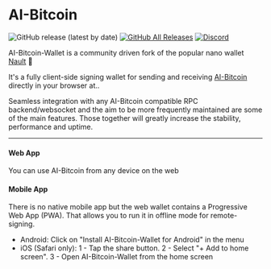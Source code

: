 # AI-Bitcoin

![GitHub release (latest by date)](https://img.shields.io/github/v/release/aiforbitcoin/aibtc-wallet)
[![GitHub All Releases](https://img.shields.io/github/downloads/aiforbitcoin/aibtc-wallet/total)](https://github.com/aiforbitcoin/aibtc-wallet/releases/latest)
[![Discord](https://img.shields.io/badge/discord-join%20chat-orange.svg?logo=discord&color=7289DA)](https://discord.nanocenter.org)

AI-Bitcoin-Wallet is a community driven fork of the popular nano wallet [Nault](https://github.com/Nault/Nault) 💙

It's a fully client-side signing wallet for sending and receiving [AI-Bitcoin](https://github.com/aiforbitcoin/aibtc-node/) directly in your browser at..

Seamless integration with any AI-Bitcoin compatible RPC backend/websocket and the aim to be more frequently maintained are some of the main features. Those together will greatly increase the stability, performance and uptime.


___

#### Web App
You can use AI-Bitcoin from any device on the web


#### Mobile App
There is no native mobile app but the web wallet contains a Progressive Web App (PWA). That allows you to run it in offline mode for remote-signing.

* Android: Click on "Install AI-Bitcoin-Wallet for Android" in the menu
* iOS (Safari only): 1 - Tap the share button. 2 - Select "+ Add to home screen". 3 - Open AI-Bitcoin-Wallet from the home screen

